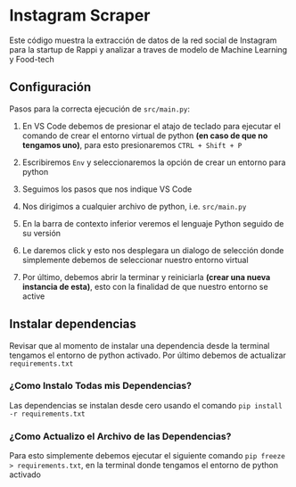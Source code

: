 # Instagram Scraper 
Este código muestra la extracción de datos de la red social de Instagram para la startup de Rappi y analizar a traves de modelo de Machine Learning y Food-tech

## Configuración
Pasos para la correcta ejecución de `src/main.py`:

1. En VS Code debemos de presionar el atajo de teclado para ejecutar el comando de crear el entorno virtual de python **(en caso de que no tengamos uno)**, para esto presionaremos `CTRL + Shift + P`

2. Escribiremos `Env` y seleccionaremos la opción de crear un entorno para python

3. Seguimos los pasos que nos indique VS Code

4. Nos dirigimos a cualquier archivo de python, i.e. `src/main.py`

5. En la barra de contexto inferior veremos el lenguaje Python seguido de su versión

6. Le daremos click y esto nos desplegara un dialogo de selección donde simplemente debemos de seleccionar nuestro entorno virtual

7. Por último, debemos abrir la terminar y reiniciarla **(crear una nueva instancia de esta)**, esto con la finalidad de que nuestro entorno se active

## Instalar dependencias
Revisar que al momento de instalar una dependencia desde la terminal tengamos el entorno de python activado. Por último debemos de actualizar `requirements.txt`

### ¿Como Instalo Todas mis Dependencias?
Las dependencias se instalan desde cero usando el comando `pip install -r requirements.txt`

### ¿Como Actualizo el Archivo de las Dependencias?
Para esto simplemente debemos ejecutar el siguiente comando `pip freeze > requirements.txt`, en la terminal donde tengamos el entorno de python activado


